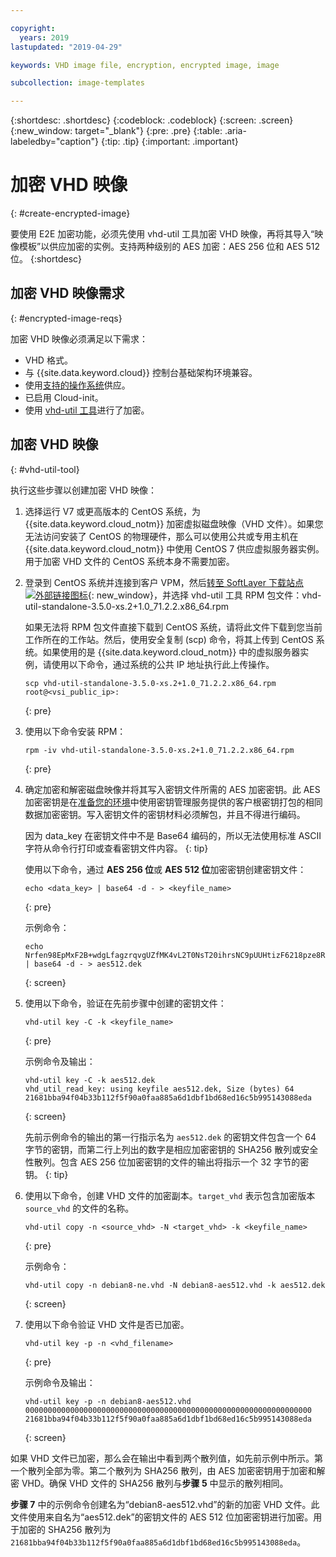 ```yaml
---

copyright:
  years: 2019
lastupdated: "2019-04-29"

keywords: VHD image file, encryption, encrypted image, image

subcollection: image-templates

---
```


{:shortdesc: .shortdesc}
{:codeblock: .codeblock}
{:screen: .screen}
{:new_window: target="_blank"}
{:pre: .pre}
{:table: .aria-labeledby="caption"}
{:tip: .tip}
{:important: .important}


# 加密 VHD 映像 
{: #create-encrypted-image}

要使用 E2E 加密功能，必须先使用 vhd-util 工具加密 VHD 映像，再将其导入“映像模板”以供应加密的实例。支持两种级别的 AES 加密：AES 256 位和 AES 512 位。
{:shortdesc}

## 加密 VHD 映像需求
{: #encrypted-image-reqs}

加密 VHD 映像必须满足以下需求：

* VHD 格式。
* 与 {{site.data.keyword.cloud}} 控制台基础架构环境兼容。
* 使用[支持的操作系统](/docs/infrastructure/image-templates/?topic=image-templates-preparing-and-importing-images#preparing-and-importing-images)供应。
* 已启用 Cloud-init。
* 使用 [vhd-util 工具](/docs/infrastructure/image-templates?topic=image-templates-create-encrypted-image#vhd-util-tool)进行了加密。

## 加密 VHD 映像
{: #vhd-util-tool}

执行这些步骤以创建加密 VHD 映像：

1. 选择运行 V7 或更高版本的 CentOS 系统，为 {{site.data.keyword.cloud_notm}} 加密虚拟磁盘映像（VHD 文件）。如果您无法访问安装了 CentOS 的物理硬件，那么可以使用公共或专用主机在 {{site.data.keyword.cloud_notm}} 中使用 CentOS 7 供应虚拟服务器实例。用于加密 VHD 文件的 CentOS 系统本身不需要加密。

2. 登录到 CentOS 系统并连接到客户 VPM，然后[转至 SoftLayer 下载站点 ![外部链接图标](../../icons/launch-glyph.svg "外部链接图标")](http://downloads.service.softlayer.com/citrix/xen/){: new_window}，并选择 vhd-util 工具 RPM 包文件：vhd-util-standalone-3.5.0-xs.2+1.0_71.2.2.x86_64.rpm   

   如果无法将 RPM 包文件直接下载到 CentOS 系统，请将此文件下载到您当前工作所在的工作站。然后，使用安全复制 (scp) 命令，将其上传到 CentOS 系统。如果使用的是 {{site.data.keyword.cloud_notm}} 中的虚拟服务器实例，请使用以下命令，通过系统的公共 IP 地址执行此上传操作。

   ```
   scp vhd-util-standalone-3.5.0-xs.2+1.0_71.2.2.x86_64.rpm root@<vsi_public_ip>:
   ```
   {: pre}

3. 使用以下命令安装 RPM：

   ```
   rpm -iv vhd-util-standalone-3.5.0-xs.2+1.0_71.2.2.x86_64.rpm
   ```
   {: pre}

4. 确定加密和解密磁盘映像并将其写入密钥文件所需的 AES 加密密钥。此 AES 加密密钥是在[准备您的环境](/docs/infrastructure/image-templates?topic=image-templates-using-end-to-end-e2e-encryption-to-provision-an-encrypted-instance#preparing-your-environment)中使用密钥管理服务提供的客户根密钥打包的相同数据加密密钥。写入密钥文件的密钥材料必须解包，并且不得进行编码。 

   因为 data_key 在密钥文件中不是 Base64 编码的，所以无法使用标准 ASCII 字符从命令行打印或查看密钥文件内容。
   {: tip}

   使用以下命令，通过 **AES 256 位**或 **AES 512 位**加密密钥创建密钥文件： 
   
   ```
   echo <data_key> | base64 -d - > <keyfile_name>
   ```
   {: pre} 

   示例命令：

   ```
   echo Nrfen98EpMxF2B+wdgLfagzrqvgUZfMK4vL2T0NsT20ihrsNC9pUUHtizF6218pze8RLCgQ6kwxuE58IWLzgDA== | base64 -d - > aes512.dek
   ```
   {: screen}

5. 使用以下命令，验证在先前步骤中创建的密钥文件：

   ```
   vhd-util key -C -k <keyfile_name>
   ```
   {: pre}

   示例命令及输出：

   ```
   vhd-util key -C -k aes512.dek
   vhd_util_read_key: using keyfile aes512.dek, Size (bytes) 64
   21681bba94f04b33b112f5f90a0faa885a6d1dbf1bd68ed16c5b995143088eda
   ```
   {: screen}

   先前示例命令的输出的第一行指示名为 `aes512.dek` 的密钥文件包含一个 64 字节的密钥，而第二行上列出的数字是相应加密密钥的 SHA256 散列或安全性散列。包含 AES 256 位加密密钥的文件的输出将指示一个 32 字节的密钥。
   {: tip} 

6. 使用以下命令，创建 VHD 文件的加密副本。`target_vhd` 表示包含加密版本 `source_vhd` 的文件的名称。

   ```
   vhd-util copy -n <source_vhd> -N <target_vhd> -k <keyfile_name>
   ```
   {: pre}    

   示例命令：

   ```
   vhd-util copy -n debian8-ne.vhd -N debian8-aes512.vhd -k aes512.dek
   ```
   {: screen}

7. 使用以下命令验证 VHD 文件是否已加密。

   ```
   vhd-util key -p -n <vhd_filename>
   ```
   {: pre}

   示例命令及输出：

   ```
   vhd-util key -p -n debian8-aes512.vhd
   0000000000000000000000000000000000000000000000000000000000000000
   21681bba94f04b33b112f5f90a0faa885a6d1dbf1bd68ed16c5b995143088eda
   ```
   {: screen}

如果 VHD 文件已加密，那么会在输出中看到两个散列值，如先前示例中所示。第一个散列全部为零。第二个散列为 SHA256 散列，由 AES 加密密钥用于加密和解密 VHD。确保 VHD 文件的 SHA256 散列与**步骤 5** 中显示的散列相同。

**步骤 7** 中的示例命令创建名为“debian8-aes512.vhd”的新的加密 VHD 文件。此文件使用来自名为“aes512.dek”的密钥文件的 AES 512 位加密密钥进行加密。用于加密的 SHA256 散列为 `21681bba94f04b33b112f5f90a0faa885a6d1dbf1bd68ed16c5b995143088eda`。
